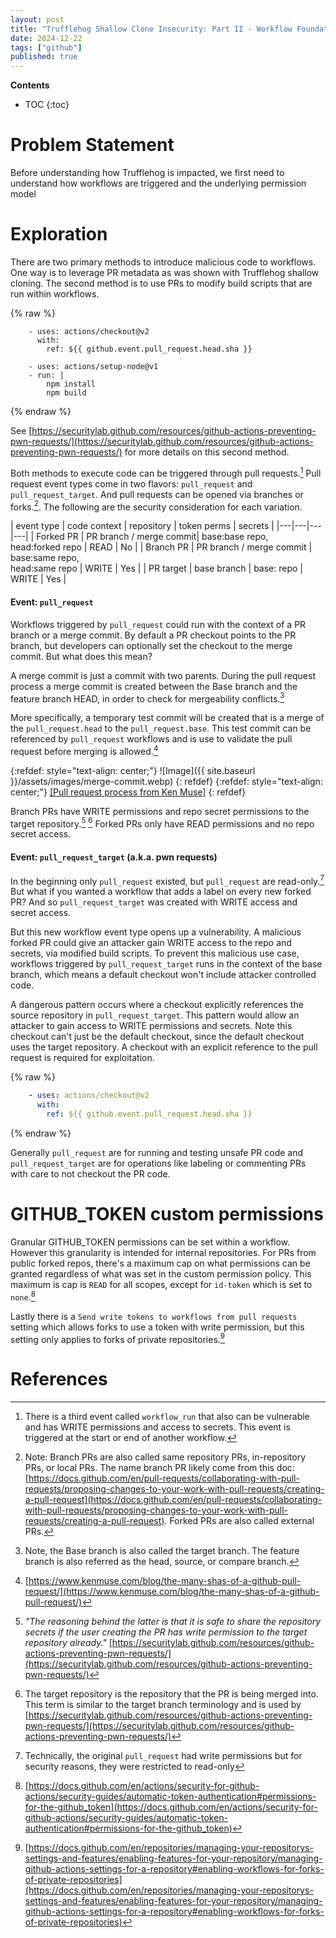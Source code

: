 ```yaml
---
layout: post
title: "Trufflehog Shallow Clone Insecurity: Part II - Workflow Foundations"
date: 2024-12-22
tags: ["github"]
published: true
---
```


**Contents**
* TOC
{:toc}

# Problem Statement

Before understanding how Trufflehog is impacted, we first need to understand how workflows are triggered and the underlying permission model

# Exploration

There are two primary methods to introduce malicious code to workflows. One way is to leverage PR metadata as was shown with Trufflehog shallow cloning. The second method is to use PRs to modify build scripts that are run within workflows. 

{% raw %}
```
    - uses: actions/checkout@v2
      with:
        ref: ${{ github.event.pull_request.head.sha }}

    - uses: actions/setup-node@v1
    - run: |
        npm install
        npm build
```
{% endraw %}

See [https://securitylab.github.com/resources/github-actions-preventing-pwn-requests/](https://securitylab.github.com/resources/github-actions-preventing-pwn-requests/) for more details on this second method.

Both methods to execute code can be triggered through pull requests.[^1] Pull request event types come in two flavors: `pull_request` and `pull_request_target`. And pull requests can be opened via branches or forks.[^2]. The following are the security consideration for each variation.

| event type | code context | repository | token perms | secrets |
|---|---|---|---|
| Forked PR | PR branch / merge commit| base:base repo,<br />head:forked repo | READ | No | 
| Branch PR | PR branch / merge commit | base:same repo,<br />head:same repo | WRITE | Yes |
| PR target | base branch | base: repo | WRITE | Yes |

#### Event: `pull_request`

Workflows triggered by `pull_request` could run with the context of a PR branch or a merge commit. By default a PR checkout points to the PR branch, but developers can optionally set the checkout to the merge commit. But what does this mean?

A merge commit is just a commit with two parents. During the pull request process a merge commit is created between the Base branch and the feature branch HEAD, in order to check for mergeability conflicts.[^3]

More specifically, a temporary test commit will be created that is a merge of the `pull_request.head` to the `pull_request.base`. This test commit can be referenced by `pull_request` workflows and is use to validate the pull request before merging is allowed.[^4]

{:refdef: style="text-align: center;"}
![Image]({{ site.baseurl }}/assets/images/merge-commit.webp)
{: refdef}
{:refdef: style="text-align: center;"}
[\[Pull request process from Ken Muse\]](https://www.kenmuse.com/blog/the-many-shas-of-a-github-pull-request)
{: refdef}

Branch PRs have WRITE permissions and repo secret permissions to the target repository.[^5] [^6] Forked PRs only have READ permissions and no repo secret access. 

#### Event: `pull_request_target` (a.k.a. pwn requests)

In the beginning only `pull_request` existed, but `pull_request` are read-only.[^7] But what if you wanted a workflow that adds a label on every new forked PR? And so `pull_request_target` was created with WRITE access and secret access.

But this new workflow event type opens up a vulnerability. A malicious forked PR could give an attacker gain WRITE access to the repo and secrets, via modified build scripts. To prevent this malicious use case, workflows triggered by `pull_request_target` runs in the context of the base branch, which means a default checkout won't include attacker controlled code.  

A dangerous pattern occurs where a checkout explicitly references the source repository in `pull_request_target`. This pattern would allow an attacker to gain access to WRITE permissions and secrets. Note this checkout can't just be the default checkout, since the default checkout uses the target repository. A checkout with an explicit reference to the pull request is required for exploitation.

{% raw %}
```yaml
    - uses: actions/checkout@v2
      with:
        ref: ${{ github.event.pull_request.head.sha }}
```
{% endraw %}

Generally `pull_request` are for running and testing unsafe PR code and `pull_request_target` are for operations like labeling or commenting PRs with care to not checkout the PR code.

# GITHUB_TOKEN custom permissions

Granular GITHUB_TOKEN permissions can be set within a workflow. However this granularity is intended for internal repositories. For PRs from public forked repos, there's a maximum cap on what permissions can be granted regardless of what was set in the custom permission policy. This maximum is cap is `READ` for all scopes, except for `id-token` which is set to `none`.[^8]

Lastly there is a `Send write tokens to workflows from pull requests` setting which allows forks to use a token with write permission, but this setting only applies to forks of private repositories.[^9]

# References

[^1]: There is a third event called `workflow_run` that also can be vulnerable and has WRITE permissions and access to secrets. This event is triggered at the start or end of another workflow. 

[^2]: Note: Branch PRs are also called same repository PRs, in-repository PRs, or local PRs. The name branch PR likely come from this doc: [https://docs.github.com/en/pull-requests/collaborating-with-pull-requests/proposing-changes-to-your-work-with-pull-requests/creating-a-pull-request](https://docs.github.com/en/pull-requests/collaborating-with-pull-requests/proposing-changes-to-your-work-with-pull-requests/creating-a-pull-request). Forked PRs are also called external PRs. 

[^3]: Note, the Base branch is also called the target branch. The feature branch is also referred as the head, source, or compare branch. 

[^4]: [https://www.kenmuse.com/blog/the-many-shas-of-a-github-pull-request/](https://www.kenmuse.com/blog/the-many-shas-of-a-github-pull-request/)

[^5]: *"The reasoning behind the latter is that it is safe to share the repository secrets if the user creating the PR has write permission to the target repository already."* [https://securitylab.github.com/resources/github-actions-preventing-pwn-requests/](https://securitylab.github.com/resources/github-actions-preventing-pwn-requests/)

[^6]: The target repository is the repository that the PR is being merged into. This term is similar to the target branch terminology and is used by [https://securitylab.github.com/resources/github-actions-preventing-pwn-requests/](https://securitylab.github.com/resources/github-actions-preventing-pwn-requests/)

[^7]: Technically, the original `pull_request` had write permissions but for security reasons, they were restricted to read-only

[^8]: [https://docs.github.com/en/actions/security-for-github-actions/security-guides/automatic-token-authentication#permissions-for-the-github_token](https://docs.github.com/en/actions/security-for-github-actions/security-guides/automatic-token-authentication#permissions-for-the-github_token)

[^9]: [https://docs.github.com/en/repositories/managing-your-repositorys-settings-and-features/enabling-features-for-your-repository/managing-github-actions-settings-for-a-repository#enabling-workflows-for-forks-of-private-repositories](https://docs.github.com/en/repositories/managing-your-repositorys-settings-and-features/enabling-features-for-your-repository/managing-github-actions-settings-for-a-repository#enabling-workflows-for-forks-of-private-repositories)
